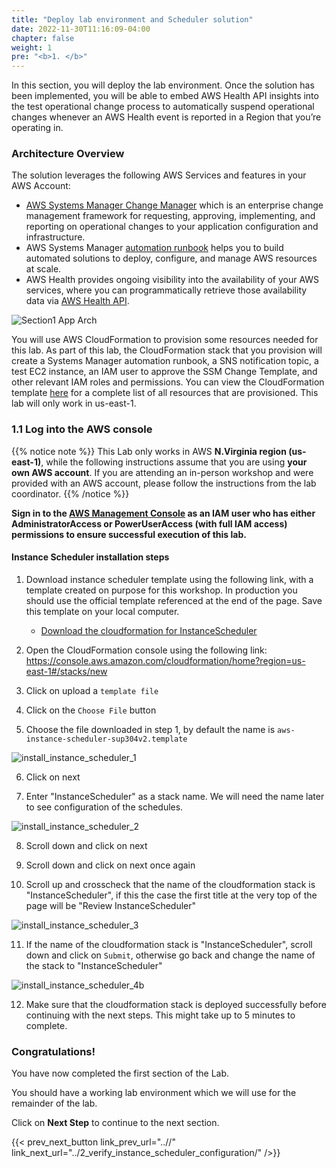 ```yaml
---
title: "Deploy lab environment and Scheduler solution"
date: 2022-11-30T11:16:09-04:00
chapter: false
weight: 1
pre: "<b>1. </b>"
---
```


In this section, you will deploy the lab environment. Once the solution has been implemented, you will be able to embed AWS Health API insights into the test operational change process to automatically suspend operational changes whenever an AWS Health event is reported in a Region that you’re operating in.

### Architecture Overview

The solution leverages the following AWS Services and features in your AWS Account:

* [AWS Systems Manager Change Manager](https://docs.aws.amazon.com/systems-manager/latest/userguide/change-manager.html) which is an enterprise change management framework for requesting, approving, implementing, and reporting on operational changes to your application configuration and infrastructure. 
* AWS Systems Manager [automation runbook](https://docs.aws.amazon.com/systems-manager/latest/userguide/automation-documents.html) helps you to build automated solutions to deploy, configure, and manage AWS resources at scale.
* AWS Health provides ongoing visibility into the availability of your AWS services, where you can programmatically retrieve those availability data via [AWS Health API](https://docs.aws.amazon.com/health/latest/ug/health-api.html).

![Section1 App Arch](/Operations/200_Build_AWS_Health_Aware_Operation_Change_Process/Images/section1_solution_architect.png)

You will use AWS CloudFormation to provision some resources needed for this lab. As part of this lab, the CloudFormation stack that you provision will create a Systems Manager automation runbook, a SNS notification topic, a test EC2 instance, an IAM user to approve the SSM Change Template, and other relevant IAM roles and permissions. You can view the CloudFormation template [here](/Operations/200_Build_AWS_Health_Aware_Operation_Change_Process/Code/cfn_health_aware_ssm_stack.yaml) for a complete list of all resources that are provisioned. This lab will only work in us-east-1.

### 1.1 Log into the AWS console

{{% notice note %}}
This Lab only works in AWS **N.Virginia region (us-east-1)**, while the following instructions assume that you are using **your own AWS account**. If you are attending an in-person workshop and were provided with an AWS account, please follow the instructions from the lab coordinator.
{{% /notice %}}

**Sign in to the [AWS Management Console](https://us-east-1.console.aws.amazon.com/console) as an IAM user who has either AdministratorAccess or PowerUserAccess (with full IAM access) permissions to ensure successful execution of this lab.**

#### Instance Scheduler installation steps

1. Download instance scheduler template using the following link, with a template created on purpose for this workshop. In production you should use the official template referenced at the end of the page. Save this template on your local computer.

    * [Download the cloudformation for InstanceScheduler](https://static.us-east-1.prod.workshops.aws/public/074b7ca8-8f0c-4a8f-b17c-8412087636b1/assets/aws-instance-scheduler-sup304v2.template)

2. Open the CloudFormation console using the following link: https://console.aws.amazon.com/cloudformation/home?region=us-east-1#/stacks/new 

3. Click on upload a ``template file``

4. Click on the ``Choose File`` button

5. Choose the file downloaded in step 1, by default the name is ``aws-instance-scheduler-sup304v2.template``

![install_instance_scheduler_1](/Cost/200_EC2_Scheduling_at_Scale/Images/install_instance_scheduler_1.png)

6. Click on next

7. Enter "InstanceScheduler" as a stack name. We will need the name later to see configuration of the schedules.

![install_instance_scheduler_2](/Cost/200_EC2_Scheduling_at_Scale/Images/install_instance_scheduler_2.png)

8. Scroll down and click on next

9. Scroll down and click on next once again

10. Scroll up and crosscheck that the name of the cloudformation stack is "InstanceScheduler", if this the case the first title at the very top of the page will be "Review InstanceScheduler"

![install_instance_scheduler_3](/Cost/200_EC2_Scheduling_at_Scale/Images/install_instance_scheduler_3.png)

11. If the name of the cloudformation stack is "InstanceScheduler", scroll down and click on ``Submit``, otherwise go back and change the name of the stack to "InstanceScheduler"

![install_instance_scheduler_4b](/Cost/200_EC2_Scheduling_at_Scale/Images/install_instance_scheduler_4b.png)

12. Make sure that the cloudformation stack is deployed successfully before continuing with the next steps. This might take up to 5 minutes to complete.

### Congratulations! 

You have now completed the first section of the Lab.

You should have a working lab environment which we will use for the remainder of the lab.

Click on **Next Step** to continue to the next section.

{{< prev_next_button link_prev_url="..//" link_next_url="../2_verify_instance_scheduler_configuration/" />}}



